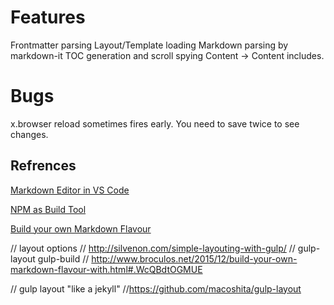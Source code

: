 
# Features

Frontmatter parsing
Layout/Template loading
Markdown parsing by markdown-it
TOC generation and scroll spying
Content -> Content includes.


# Bugs
x.browser reload sometimes fires early. You need to save twice to see changes.



## Refrences
[Markdown Editor in VS Code](
http://thisdavej.com/build-an-amazing-markdown-editor-using-visual-studio-code-and-pandoc/)

[NPM as Build Tool](https://www.keithcirkel.co.uk/how-to-use-npm-as-a-build-tool/)

[Build your own Markdown Flavour](http://www.broculos.net/2015/12/build-your-own-markdown-flavour-with.html#.WcVuXNOGMUE)


// layout options
// http://silvenon.com/simple-layouting-with-gulp/
// gulp-layout gulp-build
// http://www.broculos.net/2015/12/build-your-own-markdown-flavour-with.html#.WcQBdtOGMUE

// gulp layout "like a jekyll"
//https://github.com/macoshita/gulp-layout